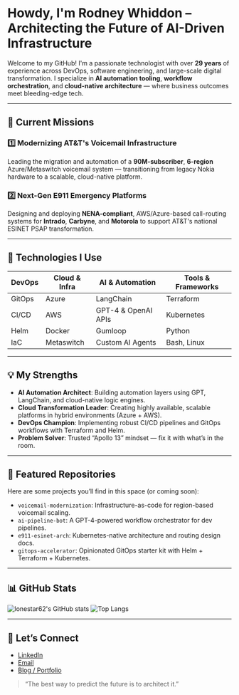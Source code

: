 # Howdy, I'm Rodney Whiddon – Architecting the Future of AI-Driven Infrastructure

Welcome to my GitHub! I'm a passionate technologist with over **29 years** of experience across DevOps, software engineering, and large-scale digital transformation. I specialize in **AI automation tooling**, **workflow orchestration**, and **cloud-native architecture** — where business outcomes meet bleeding-edge tech.

---

## 🚀 Current Missions

### 1️⃣ Modernizing AT&T's Voicemail Infrastructure  
Leading the migration and automation of a **90M-subscriber**, **6-region** Azure/Metaswitch voicemail system — transitioning from legacy Nokia hardware to a scalable, cloud-native platform.

### 2️⃣ Next-Gen E911 Emergency Platforms  
Designing and deploying **NENA-compliant**, AWS/Azure-based call-routing systems for **Intrado**, **Carbyne**, and **Motorola** to support AT&T's national ESINET PSAP transformation.

---

## 🔧 Technologies I Use

| DevOps | Cloud & Infra | AI & Automation | Tools & Frameworks |
|-------|----------------|------------------|---------------------|
| GitOps | Azure | LangChain | Terraform |
| CI/CD | AWS | GPT-4 & OpenAI APIs | Kubernetes |
| Helm | Docker | Gumloop | Python |
| IaC | Metaswitch | Custom AI Agents | Bash, Linux |

---

## 💡 My Strengths

- **AI Automation Architect**: Building automation layers using GPT, LangChain, and cloud-native logic engines.
- **Cloud Transformation Leader**: Creating highly available, scalable platforms in hybrid environments (Azure + AWS).
- **DevOps Champion**: Implementing robust CI/CD pipelines and GitOps workflows with Terraform and Helm.
- **Problem Solver**: Trusted “Apollo 13” mindset — fix it with what’s in the room.

---

## 📌 Featured Repositories

Here are some projects you’ll find in this space (or coming soon):

- `voicemail-modernization`: Infrastructure-as-code for region-based voicemail scaling.
- `ai-pipeline-bot`: A GPT-4-powered workflow orchestrator for dev pipelines.
- `e911-esinet-arch`: Kubernetes-native architecture and routing design docs.
- `gitops-accelerator`: Opinionated GitOps starter kit with Helm + Terraform + Kubernetes.

---

## 📊 GitHub Stats

![lonestar62's GitHub stats](https://urldefense.com/v3/__https://github-readme-stats.vercel.app/api?username=lonestar62&show_icons=true&theme=default__;!!BhdT!nhnYgwyqXZdXpqCB3dlgPvrD7ol629LfijO5g5_XqtUyn0f8JJDsf4S-qNzeuqU3WAAKOgpMG30k$)
![Top Langs](https://urldefense.com/v3/__https://github-readme-stats.vercel.app/api/top-langs/?username=lonestar62&layout=compact__;!!BhdT!nhnYgwyqXZdXpqCB3dlgPvrD7ol629LfijO5g5_XqtUyn0f8JJDsf4S-qNzeuqU3WAAKOid4W5a4$)

---

## 🤝 Let’s Connect

- [LinkedIn](https://linkedin.com/in/rwhiddon)  
- [Email](mailto:rod@whiddon.net)  
- [Blog / Portfolio](http:whiddon.net) 

> “The best way to predict the future is to architect it.”
